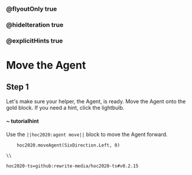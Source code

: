 ### @flyoutOnly true
### @hideIteration true
### @explicitHints true

# Move the Agent

## Step 1
Let's make sure your helper, the Agent, is ready. Move the Agent onto the gold block. If you need a hint, click the lightbulb.

#### ~ tutorialhint 
Use the ``||hoc2020:agent move||`` block to move the Agent forward.

```ghost
    hoc2020.moveAgent(SixDirection.Left, 0)
```
```template
\\
```
```package
hoc2020-ts=github:rewrite-media/hoc2020-ts#v0.2.15
```
